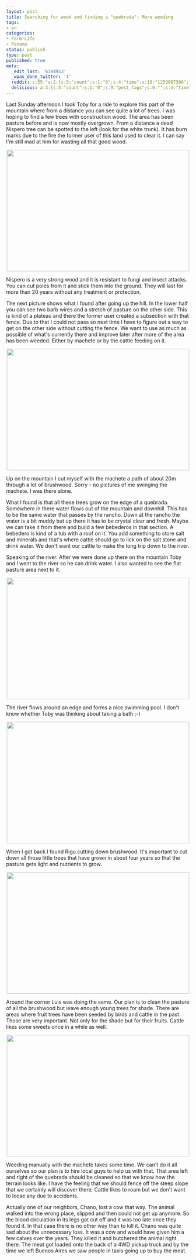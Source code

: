 ```yaml
---
layout: post
title: Searching for wood and finding a "quebrada"; More weeding
tags:
- en
categories:
- Farm-Life
- Panama
status: publish
type: post
published: true
meta:
  _edit_last: '6384953'
  _wpas_done_twitter: '1'
  reddit: s:55:"a:2:{s:5:"count";s:1:"0";s:4:"time";s:10:"1259067306";}";
  delicious: a:3:{s:5:"count";s:1:"0";s:9:"post_tags";s:0:"";s:4:"time";s:10:"1261364271";}
---
```

Last Sunday afternoon I took Toby for a ride to explore this part of the mountain where from a distance you can see quite a lot of trees. I was hoping to find a few trees with construction wood. The area has been pasture before and is now mostly overgrown. From a distance a dead Nispero tree can be spotted to the left (look for the white trunk). It has burn marks due to the fire the former user of this land used to clear it. I can say I'm still mad at him for wasting all that good wood.

<a href="http://www.flickr.com/photos/34665899@N00/4110862067" title="View '' on Flickr.com"><div style="text-align:center;"><img src="http://farm3.static.flickr.com/2552/4110862067_66bf97a767.jpg" alt="" border="0" width="500" height="332" /></div></a>

Nispero is a very strong wood and it is resistant to fungi and insect attacks. You can cut poles from it and stick them into the ground. They will last for more than 20 years without any treatment or protection.

The next picture shows what I found after going up the hill. In the lower half you can see two barb wires and a stretch of pasture on the other side. This is kind of a plateau and there the former user created a subsection with that fence. Due to that I could not pass so next time I have to figure out a way to get on the other side without cutting the fence. We want to use as much as possible of what's currently there and improve later after more of the area has been weeded. Either by machete or by the cattle feeding on it.

<a href="http://www.flickr.com/photos/34665899@N00/4110871675" title="View '' on Flickr.com"><div style="text-align:center;"><img src="http://farm3.static.flickr.com/2561/4110871675_4d0787ac97.jpg" alt="" border="0" width="500" height="332" /></div></a>

Up on the mountain I cut myself with the machete a path of about 20m through a lot of brushwood. Sorry - no pictures of me swinging the machete. I was there alone.

What I found is that all these trees grow on the edge of a quebrada. Somewhere in there water flows out of the mountain and downhill. This has to be the same water that passes by the rancho. Down at the rancho the water is a bit muddy but up there it has to be crystal clear and fresh. Maybe we can take it from there and build a few bebederos in that section. A bebedero is kind of a tub with a roof on it. You add something to store salt and minerals and that's where cattle should go to lick on the salt stone and drink water. We don't want our cattle to make the long trip down to the river.

Speaking of the river. After we were done up there on the mountain Toby and I went to the river so he can drink water. I also wanted to see the flat pasture area next to it.

<a href="http://www.flickr.com/photos/34665899@N00/4110877163" title="View '' on Flickr.com"><div style="text-align:center;"><img src="http://farm3.static.flickr.com/2664/4110877163_df4ec00037.jpg" alt="" border="0" width="500" height="332" /></div></a>

The river flows around an edge and forms a nice swimming pool. I don't know whether Toby was thinking about taking a bath ;-)

<a href="http://www.flickr.com/photos/34665899@N00/4111645176" title="View '' on Flickr.com"><div style="text-align:center;"><img src="http://farm3.static.flickr.com/2486/4111645176_a41568e23e.jpg" alt="" border="0" width="500" height="332" /></div></a>

When I got back I found Rigu cutting down brushwood. It's important to cut down all those little trees that have grown in about four years so that the pasture gets light and nutrients to grow.

<a href="http://www.flickr.com/photos/34665899@N00/4111641378" title="View '' on Flickr.com"><div style="text-align:center;"><img src="http://farm3.static.flickr.com/2681/4111641378_0b75934768.jpg" alt="" border="0" width="500" height="332" /></div></a>

Around the corner Luis was doing the same. Our plan is to clean the pasture of all the brushwood but leave enough young trees for shade. There are areas where fruit trees have been seeded by birds and cattle in the past. Those are very important. Not only for the shade but for their fruits. Cattle likes some sweets once in a while as well.

<a href="http://www.flickr.com/photos/34665899@N00/4110873707" title="View '' on Flickr.com"><div style="text-align:center;"><img src="http://farm3.static.flickr.com/2713/4110873707_39d1757538.jpg" alt="" border="0" width="500" height="332" /></div></a>

Weeding manually with the machete takes some time. We can't do it all ourselves so our plan is to hire local guys to help us with that. That area left and right of the quebrada should be cleaned so that we know how the terrain looks like. I have the feeling that we should fence off the steep slope that we certainly will discover there. Cattle likes to roam but we don't want to loose any due to accidents.

Actually one of our neighbors, Chano, lost a cow that way. The animal walked into the wrong place, slipped and then could not get up anymore. So the blood circulation in its legs got cut off and it was too late once they found it. In that case there is no other way than to kill it. Chano was quite sad about the unnecessary loss. It was a cow and would have given him a few calves over the years. They killed it and butchered the animal right there. The meat got loaded onto the back of a 4WD pickup truck and by the time we left Buenos Aires we saw people in taxis going up to buy the meat.
